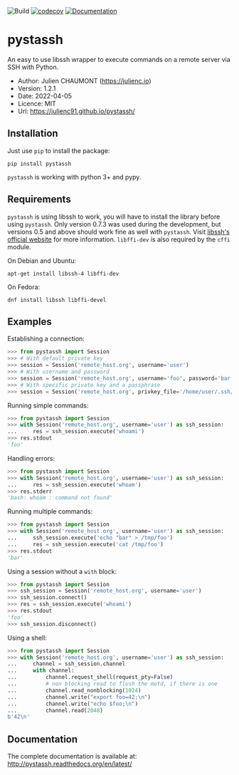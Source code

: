 ![Build](https://github.com/julienc91/pystassh/actions/workflows/main.yml/badge.svg)
[![codecov](https://codecov.io/gh/julienc91/pystassh/branch/main/graph/badge.svg?token=yI3VdGc0rZ)](https://codecov.io/gh/julienc91/pystassh)
[![Documentation](https://readthedocs.org/projects/pystassh/badge/)](http://pystassh.readthedocs.org/en/latest/)

pystassh
========

An easy to use libssh wrapper to execute commands on a remote server via SSH with Python.

* Author: Julien CHAUMONT (https://julienc.io)
* Version: 1.2.1
* Date: 2022-04-05
* Licence: MIT
* Url: https://julienc91.github.io/pystassh/

Installation
------------

Just use `pip` to install the package:

    pip install pystassh
    
`pystassh` is working with python 3+ and pypy.

Requirements
------------

`pystassh` is using libssh to work, you will have to install the library before using
`pystassh`. Only version 0.7.3 was used during the development, but versions 0.5 and above should work fine as well with `pystassh`.
Visit [libssh's official website](https://www.libssh.org/get-it/) for more information.
`libffi-dev` is also required by the `cffi` module.

On Debian and Ubuntu:

    apt-get install libssh-4 libffi-dev
    
On Fedora:

    dnf install libssh libffi-devel

Examples
--------

Establishing a connection:

```python
>>> from pystassh import Session
>>> # With default private key
>>> session = Session('remote_host.org', username='user')
>>> # With username and password
>>> session = Session('remote_host.org', username='foo', password='bar')
>>> # With specific private key and a passphrase
>>> session = Session('remote_host.org', privkey_file='/home/user/.ssh/my_key', passphrase='baz')
```

Running simple commands:

```python
>>> from pystassh import Session
>>> with Session('remote_host.org', username='user') as ssh_session:
...     res = ssh_session.execute('whoami')
>>> res.stdout
'foo'
```
    
Handling errors:

```python
>>> from pystassh import Session
>>> with Session('remote_host.org', username='user') as ssh_session:
...     res = ssh_session.execute('whoam')
>>> res.stderr
'bash: whoam : command not found'
```

Running multiple commands:

```python
>>> from pystassh import Session
>>> with Session('remote_host.org', username='user') as ssh_session:
...     ssh_session.execute('echo "bar" > /tmp/foo')
...     res = ssh_session.execute('cat /tmp/foo')
>>> res.stdout
'bar'
```
    
Using a session without a `with` block:

```python
>>> from pystassh import Session
>>> ssh_session = Session('remote_host.org', username='user')
>>> ssh_session.connect()
>>> res = ssh_session.execute('whoami')
>>> res.stdout
'foo'
>>> ssh_session.disconnect()
```

Using a shell:

```python
>>> from pystassh import Session
>>> with Session('remote_host.org', username='user') as ssh_session:
...     channel = ssh_session.channel
...     with channel:
...         channel.request_shell(request_pty=False)
...         # non blocking read to flush the motd, if there is one
...         channel.read_nonblocking(1024)
...         channel.write("export foo=42;\n")
...         channel.write("echo $foo;\n")
...         channel.read(2048)
b'42\n'
```

Documentation
-------------

The complete documentation is available at: http://pystassh.readthedocs.org/en/latest/
